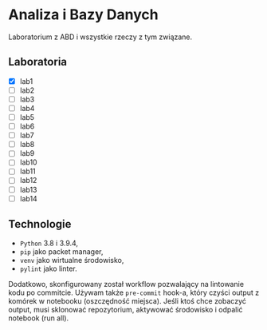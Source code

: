 # Analiza i Bazy Danych
Laboratorium z ABD i wszystkie rzeczy z tym związane.

## Laboratoria
 - [x] lab1
 - [ ] lab2
 - [ ] lab3
 - [ ] lab4
 - [ ] lab5
 - [ ] lab6
 - [ ] lab7
 - [ ] lab8
 - [ ] lab9
 - [ ] lab10
 - [ ] lab11
 - [ ] lab12
 - [ ] lab13
 - [ ] lab14

## Technologie
 - `Python` 3.8 i 3.9.4, 
 - `pip` jako packet manager,
 - `venv` jako wirtualne środowisko,
 - `pylint` jako linter.
 
 Dodatkowo, skonfigurowany został workflow pozwalający na lintowanie kodu po commitcie.
 Używam także `pre-commit` hook-a, który czyści output z komórek w notebooku (oszczędność miejsca).
 Jeśli ktoś chce zobaczyć output, musi sklonować repozytorium, aktywować środowisko i odpalić 
 notebook (run all).
